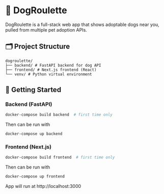 # 🐶 DogRoulette

DogRoulette is a full-stack web app that shows adoptable dogs near you, pulled from multiple pet adoption APIs.

## 🗂 Project Structure

```
dogroulette/
├── backend/ # FastAPI backend for dog API
├── frontend/ # Next.js frontend (React)
└── venv/ # Python virtual environment
```

## 🚀 Getting Started

### Backend (FastAPI)

```bash
docker-compose build backend  # first time only
```

Then can be run with
```bash
docker-compose up backend
```

### Frontend (Next.js)

```bash
docker-compose build frontend  # first time only
```

Then can be run with
```bash
docker-compose up frontend
```

App will run at http://localhost:3000

